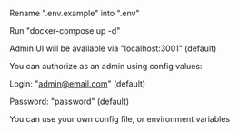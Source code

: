 Rename ".env.example" into ".env"

Run "docker-compose up -d"

Admin UI will be available via "localhost:3001" (default)

You can authorize as an admin using config values:

Login: "admin@email.com" (default)

Password: "password" (default)

You can use your own config file, or environment variables
